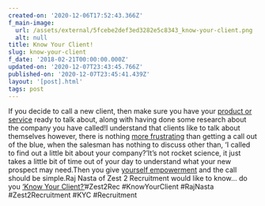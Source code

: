 ```yaml
---
created-on: '2020-12-06T17:52:43.366Z'
f_main-image:
  url: /assets/external/5fcebe2def3ed3282e5c8343_know-your-client.png
  alt: null
title: Know Your Client!
slug: know-your-client
f_date: '2018-02-21T00:00:00.000Z'
updated-on: '2020-12-07T23:43:45.766Z'
published-on: '2020-12-07T23:45:41.439Z'
layout: '[post].html'
tags: post
---
```


If you decide to call a new client, then make sure you have your [product or service](#) ready to talk about, along with having done some research about the company you have called!I understand that clients like to talk about themselves however, there is nothing [more frustrating](#) than getting a call out of the blue, when the salesman has nothing to discuss other than, ‘I called to find out a little bit about your company?’It’s not rocket science, it just takes a little bit of time out of your day to understand what your new prospect may need.Then you give [yourself empowerment](#) and the call should be simple.Raj Nasta of Zest 2 Recruitment would like to know… do you [‘Know Your Client?’](#)#Zest2Rec #KnowYourClient #RajNasta #Zest2Recruitment #KYC #Recruitment
